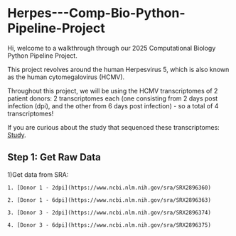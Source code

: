 # Herpes---Comp-Bio-Python-Pipeline-Project
Hi, welcome to a walkthrough through our 2025 Computational Biology Python Pipeline Project.

This project revolves around the human Herpesvirus 5, which is also known as the human cytomegalovirus (HCMV). 

Throughout this project, we will be using the HCMV transcriptomes of 2 patient donors: 2 transcriptomes each (one consisting from 2 days post infection (dpi), and the other from 6 days post infection) - so a total of 4 transcriptomes! 

If you are curious about the study that sequenced these transcriptomes: [Study](https://pubmed.ncbi.nlm.nih.gov/29158406/).

## Step 1: Get Raw Data
1)Get data from SRA:

    1. [Donor 1 - 2dpi](https://www.ncbi.nlm.nih.gov/sra/SRX2896360) 

    2. [Donor 1 - 6dpi](https://www.ncbi.nlm.nih.gov/sra/SRX2896363) 

    3. [Donor 3 - 2dpi](https://www.ncbi.nlm.nih.gov/sra/SRX2896374)

    4. [Donor 3 - 6dpi](https://www.ncbi.nlm.nih.gov/sra/SRX2896375)
